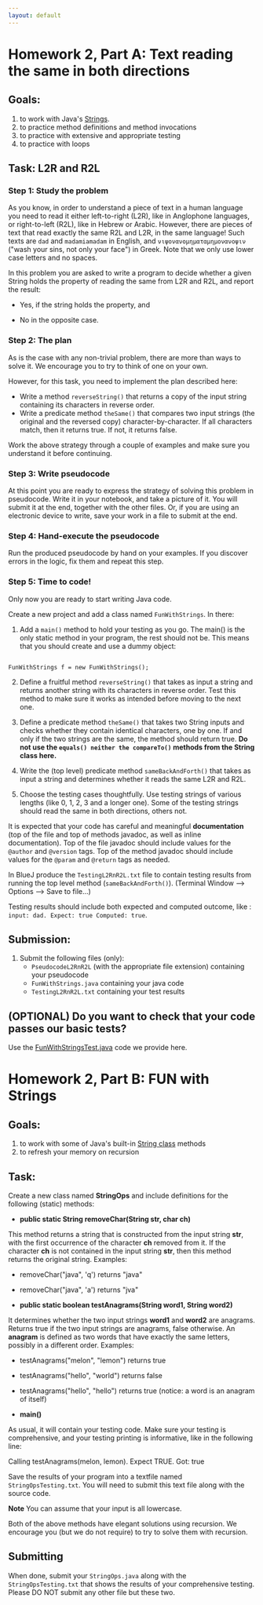 ```yaml
---
layout: default
---
```


# Homework 2, Part A: Text reading the same in both directions

## Goals:
1. to work with Java's [Strings](https://docs.oracle.com/javase/7/docs/api/java/lang/String.html).
2. to practice method definitions and method invocations
3. to practice with extensive and appropriate testing
3. to practice with loops

## Task: L2R and R2L

### Step 1: Study the problem
As you know, in order to understand a piece of text in a human language you need to read it either left-to-right (L2R), like in Anglophone languages, or right-to-left (R2L), like in Hebrew or Arabic. However, there are pieces of text that read exactly the same R2L and L2R, in the same language! Such texts are `dad` and `madamiamadam` in English, and  `νιψονανομηματαμημονανοψιν` ("wash your sins, not only your face") in Greek. Note that we only use lower case letters and no spaces.

In this problem you are asked to write a program to decide whether a given String holds the property of reading the same from L2R and R2L, and report the result:

* Yes, if the string holds the property, and

* No in the opposite case.


###  Step 2: The plan
As is the case with any non-trivial problem, there are more than ways to solve it. We encourage you to try to think of one on your own.

However, for this task, you need to implement the plan described here:
 * Write a method `reverseString()` that returns a copy of the input string containing its characters in reverse order.
 * Write a predicate method `theSame()` that compares two input strings (the original and the reversed copy) character-by-character. If all characters match, then it returns true. If not, it returns false.

Work the above strategy through a couple of examples and make sure you understand it before continuing.

###  Step 3: Write pseudocode
At this point you are ready to  express the strategy of solving this problem in pseudocode. Write it in your notebook, and take a picture of it. You will submit it at the end, together with the other files. Or, if you are using an electronic device to write, save your work in a file to submit at the end.

###  Step 4: Hand-execute the pseudocode
Run the produced pseudocode by hand on your examples. If you discover errors in the logic, fix them and repeat this step.

###  Step 5: Time to code!
Only now you are ready to start writing Java code.

Create a new project and add a class named `FunWithStrings`. In there:

1. Add a `main()` method to hold your testing as you go. The main() is the only static method in your program, the rest should not be. This means that you should create and use a dummy object:
<code>
FunWithStrings f = new FunWithStrings();
</code>

2. Define a fruitful method `reverseString()` that takes as input a string and returns another string with its characters in reverse order. Test this method to make sure it works as intended before moving to the next one.

3. Define a predicate method `theSame()` that takes two String inputs and checks whether they contain identical characters, one by one. If and only if the two strings are the same, the method should return true.
**Do not use the `equals() neither the compareTo()` methods from the String class here.**

4. Write the (top level) predicate method `sameBackAndForth()` that takes as input a string and determines whether it reads the same L2R and R2L.

5. Choose the testing cases thoughtfully. Use testing strings of various lengths (like 0, 1, 2, 3 and a longer one). Some of the testing strings should read the same in both directions, others not.

It is expected that your code has careful and meaningful **documentation** (top of the file and top of methods javadoc, as well as inline documentation). Top of the file javadoc should include values for the `@author` and `@version` tags. Top of the method javadoc should include values for the `@param` and `@return` tags as needed.

In BlueJ produce the `TestingL2RnR2L.txt` file to contain testing results from running the top level method (`sameBackAndForth()`). (Terminal Window --> Options --> Save to file...)


Testing results should include both expected and computed outcome, like : `input: dad. Expect: true Computed: true`.

## Submission:
1. Submit the following files (only):
   * `PseudocodeL2RnR2L` (with the appropriate file extension) containing your pseudocode
   * `FunWithStrings.java` containing your java code
   * `TestingL2RnR2L.txt` containing your test results


## (OPTIONAL) Do you want to check that your code passes our basic tests?

Use the [FunWithStringsTest.java](https://cs.wellesley.edu/~cs230/assignments/assign107/FunWithStringsTest.java) code we provide here.






# Homework 2, Part B: FUN with Strings

## Goals:
1. to work with some of Java's built-in [String class](https://docs.oracle.com/javase/7/docs/api/java/lang/String.html) methods
2. to refresh your memory on recursion

## Task:

Create a new class named **StringOps** and include definitions for the following (static) methods:

 * **public static String removeChar(String str, char ch)**

 This method returns a string that is constructed from the input string **str**, with the first occurrence of the character **ch** removed from it. If the character **ch** is not contained in the input string **str**, then this method returns the original string.
 	 Examples:  
   * removeChar("java", 'q') returns "java"
   * removeChar("java", 'a') returns "jva"

 * **public static boolean testAnagrams(String word1, String word2)**

 It determines whether the two input strings **word1** and **word2** are anagrams. Returns true if the two
 input strings are anagrams, false otherwise. An **anagram** is defined as two words that have exactly the same letters, possibly in a different order.
 	Examples:
  * testAnagrams("melon", "lemon") returns true
  * testAnagrams("hello", "world") returns false
  * testAnagrams("hello", "hello") returns true (notice: a word is an anagram of itself)

 * **main()**

 As usual, it will contain your testing code. Make sure your testing is comprehensive, and your testing printing is informative, like in the following line:

 Calling testAnagrams(melon, lemon). Expect TRUE. Got: true

Save the results of your program into a textfile named `StringOpsTesting.txt`. You will need to submit this text file along with the source code.

  **Note**
You can assume that your input is all lowercase.
 
Both of the above methods have elegant solutions using recursion. We encourage you (but we do not require) to try to solve them with recursion.

## Submitting
When done, submit your <code>StringOps.java</code> along with the <code>StringOpsTesting.txt</code> that shows the results of your comprehensive testing. Please DO NOT submit any other file but these two.

 
 
 
